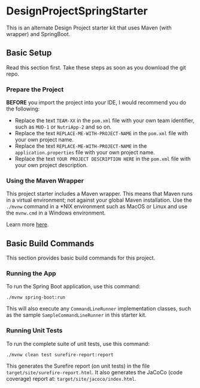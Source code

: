 # DesignProjectSpringStarter
This is an alternate Design Project starter kit that uses Maven (with wrapper) and SpringBoot.

## Basic Setup
Read this section first.  Take these steps as soon as you download the git repo.

### Prepare the Project
**BEFORE** you import the project into your IDE, I would recommend you do the following:
* Replace the text `TEAM-XX` in the `pom.xml` file with your own team identifier, such as
  `MUD-1` or `NutriApp-2` and so on.
* Replace the text `REPLACE-ME-WITH-PROJECT-NAME` in the `pom.xml` file with your own project name.
* Replace the text `REPLACE-ME-WITH-PROJECT-NAME` in the `application.properties` file with your own project name.
* Replace the text `YOUR PROJECT DESCRIPTION HERE` in the `pom.xml` file with your own project description.

### Using the Maven Wrapper
This project starter includes a Maven wrapper.  This means that Maven runs in a virtual
environment; not against your global Maven installation.  Use the `./mvnw` command in a *NIX
environment such as MacOS or Linux and use the `mvnw.cmd` in a Windows environment.

Learn more [here](https://maven.apache.org/wrapper/).

## Basic Build Commands
This section provides basic build commands for this project.

### Running the App
To run the Spring Boot application, use this command:

```shell
./mvnw spring-boot:run
```

This will also execute any `CommandLineRunner` implementation classes, such as
the sample `SampleCommandLineRunner` in this starter kit.

### Running Unit Tests
To run the complete suite of unit tests, use this command:

```shell
./mvnw clean test surefire-report:report
```

This generates the Surefire report (on unit tests) in the file
`target/site/surefire-report.html`.  It also generates the JaCoCo
(code coverage) report at: `target/site/jacoco/index.html`.
